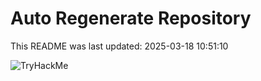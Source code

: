 # Auto Regenerate Repository

This README was last updated: 2025-03-18 10:51:10

 ![TryHackMe](https://tryhackme.com/badge/533634)